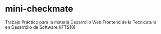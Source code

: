 # mini-checkmate
Trabajo Práctico para la materia Desarrollo Web Frontend de la Tecnicatura en Desarrollo de Software (IFTS18)
